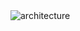 <img alt="architecture" src="https://github.ibm.com/skol/agentic-ai-client-bootcamp/usecases/ask-hr/arch_diagm.png">